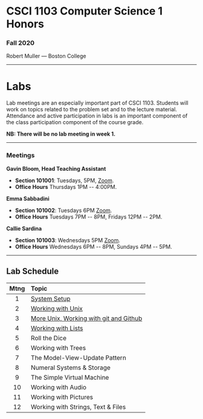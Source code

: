 # CSCI 1103 Computer Science 1 Honors

### Fall 2020

Robert Muller — Boston College

---

# Labs

Lab meetings are an especially important part of CSCI 1103. Students will work on topics related to the problem set and to the lecture material. Attendance and active participation in labs is an important component of the class participation component of the course grade.

**NB: There will be no lab meeting in week 1.**

---
### Meetings

**Gavin Bloom, Head Teaching Assistant**

+ **Section 101001**: Tuesdays, 5PM, [Zoom](https://bccte.zoom.us/j/9694152673).
+ **Office Hours** Thursdays 1PM -- 4:00PM.

**Emma Sabbadini**

+ **Section 101002**: Tuesdays 6PM [Zoom](https://bccte.zoom.us/j/6103994178).
+ **Office Hours** Tuesdays 7PM -- 8PM, Fridays 12PM -- 2PM.

**Callie Sardina**

+ **Section 101003**: Wednesdays 5PM [Zoom](https://bccte.zoom.us/j/2175950858?pwd=QkpyTkVkR0IremQ5eWFGeStIOHdXUT09).
+ **Office Hours** Wednesdays 6PM -- 8PM, Sundays 4PM -- 5PM.

---

## Lab Schedule

| Mtng | Topic                                                        |
| :--: | :----------------------------------------------------------- |
|  1   | [System Setup](./systemsetup.md)                             |
|  2   | [Working with Unix](https://classroom.github.com/a/jjP8Ubsf) |
|  3   | [More Unix, Working with git and Github](https://classroom.github.com/a/nu4nsABq) |
|  4   | [Working with Lists](https://classroom.github.com/a/bK2eDIs9)                                           |
|  5   | Roll the Dice                                                 |
|  6   | Working with Trees                                           |
|  7   | Τhe Model-View-Update Pattern                                |
|  8   | Numeral Systems & Storage                                    |
|  9   | The Simple Virtual Machine                                   |
|  10  | Working with Audio                                           |
|  11  | Working with Pictures                                        |
|  12  | Working with Strings, Text & Files                           |



